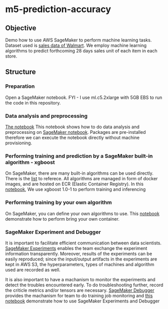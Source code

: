 # m5-prediction-accuracy

## Objective 

Demo how to use AWS SageMaker to perform machine learning tasks. Dataset used is [sales data of Walmart](https://www.kaggle.com/c/m5-forecasting-accuracy). We employ machine learning algorithms to predict forthcoming 28 days sales unit of each item in each store. 

## Structure 

### Preparation 
Open a SageMaker notebook. FYI - I use ml.c5.2xlarge with 5GB EBS to run the code in this repository.  

### Data analysis and preprocessing 

[The notebook](https://github.com/catwhiskers/m5-prediction-accuracy/blob/main/01-data-analysis-and-preparation.ipynb) This notebook shows how to do data analysis and preprocessing on [SageMaker notebook](https://docs.aws.amazon.com/sagemaker/latest/dg/nbi.html). Packages are pre-installed therefore we can execute the notebook directly without machine provisioning. 

### Performing training and prediction by a SageMaker built-in algorithm - xgboost 

On SageMaker, there are many built-in algorithms can be used directly. There is the [list](https://docs.aws.amazon.com/sagemaker/latest/dg/algos.html) to referece. All algorithms are managed in form of docker images, and are hosted on ECR (Elastic Container Registry). In this [notebook](https://github.com/catwhiskers/m5-prediction-accuracy/blob/main/02-training-built-in-and-byoc.ipynb), We use xgboost 1.0-1 to perform training and inferencing

### Performing training by your own algorithm

On SageMaker, you can define your own algorithms to use. This [notebook](https://github.com/catwhiskers/m5-prediction-accuracy/blob/main/03-training-bring-your-own-container.ipynb) demonstrate how to perform bring your own container.  

### SageMaker Experiment and Debugger 

It is important to facilitate efficient communication between data scientists. [SageMaker Experiments](https://aws.amazon.com/blogs/aws/amazon-sagemaker-experiments-organize-track-and-compare-your-machine-learning-trainings/) enables the team exchange the experiment information transparently. Moreover, results of the experiments can be easily reproduced; since the input/output artifacts in the experiments are kept in AWS S3, the hyperparameters, types of machines and algorithm used are recorded as well. 

It is also important to have a machanism to monitor the experiments and detect the troubles encountered early. To do troubleshooting further, record the criticle metrics and/or tensors are necessary. [SageMaker Debugger](https://aws.amazon.com/blogs/aws/amazon-sagemaker-debugger-debug-your-machine-learning-models/) provides the machanism for team to do training job monitoring and [this notebook](https://github.com/catwhiskers/m5-prediction-accuracy/blob/main/04-experiment-and-debugger.ipynb) demonstrate how to use SageMaker Experiments and Debugger 







